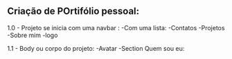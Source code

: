## Criação de POrtifólio pessoal:

1.0 - Projeto se inicia com uma navbar :
  -Com uma lista:
        -Contatos
        -Projetos
        -Sobre mim
        -logo
 
 1.1 - Body ou corpo do projeto:
   -Avatar 
   -Section Quem sou eu:


